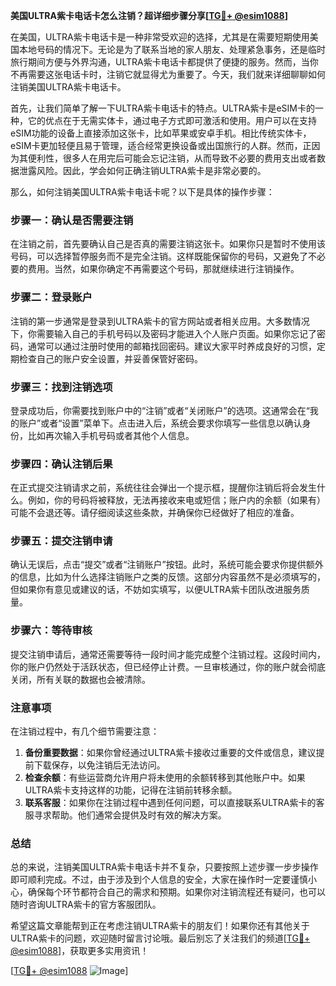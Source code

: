 **美国ULTRA紫卡电话卡怎么注销？超详细步骤分享[[TG💪+ @esim1088](https://t.me/s/esim1088)]**

在美国，ULTRA紫卡电话卡是一种非常受欢迎的选择，尤其是在需要短期使用美国本地号码的情况下。无论是为了联系当地的家人朋友、处理紧急事务，还是临时旅行期间方便与外界沟通，ULTRA紫卡电话卡都提供了便捷的服务。然而，当你不再需要这张电话卡时，注销它就显得尤为重要了。今天，我们就来详细聊聊如何注销美国ULTRA紫卡电话卡。

首先，让我们简单了解一下ULTRA紫卡电话卡的特点。ULTRA紫卡是eSIM卡的一种，它的优点在于无需实体卡，通过电子方式即可激活和使用。用户可以在支持eSIM功能的设备上直接添加这张卡，比如苹果或安卓手机。相比传统实体卡，eSIM卡更加轻便且易于管理，适合经常更换设备或出国旅行的人群。然而，正因为其便利性，很多人在用完后可能会忘记注销，从而导致不必要的费用支出或者数据泄露风险。因此，学会如何正确注销ULTRA紫卡是非常必要的。

那么，如何注销美国ULTRA紫卡电话卡呢？以下是具体的操作步骤：

### 步骤一：确认是否需要注销

在注销之前，首先要确认自己是否真的需要注销这张卡。如果你只是暂时不使用该号码，可以选择暂停服务而不是完全注销。这样既能保留你的号码，又避免了不必要的费用。当然，如果你确定不再需要这个号码，那就继续进行注销操作。

### 步骤二：登录账户

注销的第一步通常是登录到ULTRA紫卡的官方网站或者相关应用。大多数情况下，你需要输入自己的手机号码以及密码才能进入个人账户页面。如果你忘记了密码，通常可以通过注册时使用的邮箱找回密码。建议大家平时养成良好的习惯，定期检查自己的账户安全设置，并妥善保管好密码。

### 步骤三：找到注销选项

登录成功后，你需要找到账户中的“注销”或者“关闭账户”的选项。这通常会在“我的账户”或者“设置”菜单下。点击进入后，系统会要求你填写一些信息以确认身份，比如再次输入手机号码或者其他个人信息。

### 步骤四：确认注销后果

在正式提交注销请求之前，系统往往会弹出一个提示框，提醒你注销后将会发生什么。例如，你的号码将被释放，无法再接收来电或短信；账户内的余额（如果有）可能不会退还等。请仔细阅读这些条款，并确保你已经做好了相应的准备。

### 步骤五：提交注销申请

确认无误后，点击“提交”或者“注销账户”按钮。此时，系统可能会要求你提供额外的信息，比如为什么选择注销账户之类的反馈。这部分内容虽然不是必须填写的，但如果你有意见或建议的话，不妨如实填写，以便ULTRA紫卡团队改进服务质量。

### 步骤六：等待审核

提交注销申请后，通常还需要等待一段时间才能完成整个注销过程。这段时间内，你的账户仍然处于活跃状态，但已经停止计费。一旦审核通过，你的账户就会彻底关闭，所有关联的数据也会被清除。

### 注意事项

在注销过程中，有几个细节需要注意：

1. **备份重要数据**：如果你曾经通过ULTRA紫卡接收过重要的文件或信息，建议提前下载保存，以免注销后无法访问。
2. **检查余额**：有些运营商允许用户将未使用的余额转移到其他账户中。如果ULTRA紫卡支持这样的功能，记得在注销前转移余额。
3. **联系客服**：如果你在注销过程中遇到任何问题，可以直接联系ULTRA紫卡的客服寻求帮助。他们通常会提供及时有效的解决方案。

### 总结

总的来说，注销美国ULTRA紫卡电话卡并不复杂，只要按照上述步骤一步步操作即可顺利完成。不过，由于涉及到个人信息的安全，大家在操作时一定要谨慎小心，确保每个环节都符合自己的需求和预期。如果你对注销流程还有疑问，也可以随时咨询ULTRA紫卡的官方客服团队。

希望这篇文章能帮到正在考虑注销ULTRA紫卡的朋友们！如果你还有其他关于ULTRA紫卡的问题，欢迎随时留言讨论哦。最后别忘了关注我们的频道[[TG💪+ @esim1088](https://t.me/s/esim1088)]，获取更多实用资讯！

[[TG💪+ @esim1088](https://t.me/s/esim1088) ![Image](https://i.postimg.cc/4NQfJmqS/Snipaste-2025-05-13-00-14-12.png)]